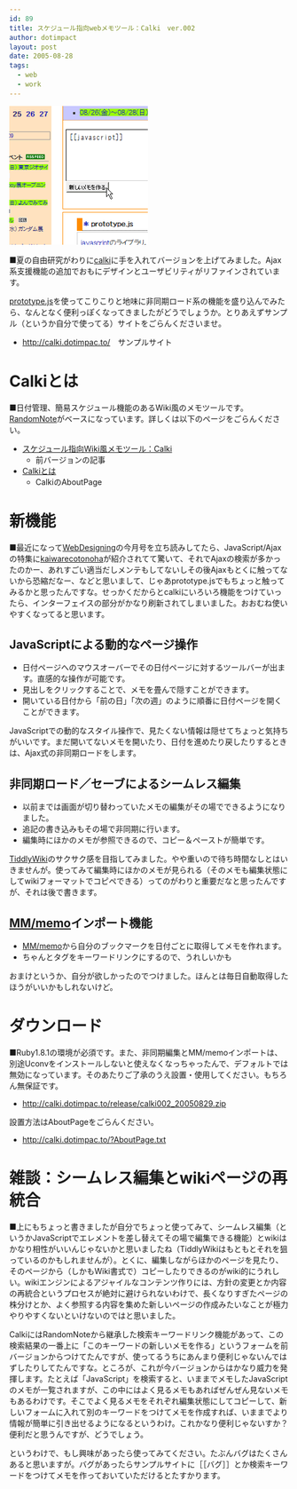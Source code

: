 ```yaml
---
id: 89
title: スケジュール指向webメモツール：Calki　ver.002
author: dotimpact
layout: post
date: 2005-08-28
tags:
  - web
  - work
---
```

<img class="img_R" src='/hexo/images/wp-content/uploads/2008/02/calki002.png' alt='calki002.png' />

■夏の自由研究がわりに[calki][1]に手を入れてバージョンを上げてみました。Ajax系支援機能の追加でおもにデザインとユーザビリティがリファインされています。

[prototype.js][2]を使ってこりこりと地味に非同期ロード系の機能を盛り込んでみたら、なんとなく便利っぽくなってきましたがどうでしょうか。とりあえずサンプル（というか自分で使ってる）サイトをごらんくださいませ。

  * <http://calki.dotimpac.to/>　サンプルサイト

# Calkiとは

■日付管理、簡易スケジュール機能のあるWiki風のメモツールです。[RandomNote][3]がベースになっています。詳しくは以下のページをごらんください。

  * [スケジュール指向Wiki風メモツール：Calki][1] 
      * 前バージョンの記事
  * [Calkiとは][4] 
      * CalkiのAboutPage

# 新機能

■最近になって[WebDesigning][5]の今月号を立ち読みしてたら、JavaScript/Ajaxの特集に[kaiwarecotonoha][6]が紹介されてて驚いて、それでAjaxの検索が多かったのかー、あれすごい適当だしメンテもしてないしその後Ajaxもとくに触ってないから恐縮だなー、などと思いまして、じゃあprototype.jsでもちょっと触ってみるかと思ったんですな。せっかくだからとcalkiにいろいろ機能をつけていったら、インターフェイスの部分がかなり刷新されてしまいました。おおむね使いやすくなってると思います。

## JavaScriptによる動的なページ操作

  * 日付ページへのマウスオーバーでその日付ページに対するツールバーが出ます。直感的な操作が可能です。
  * 見出しをクリックすることで、メモを畳んで隠すことができます。
  * 開いている日付から「前の日」「次の週」のように順番に日付ページを開くことができます。

JavaScriptでの動的なスタイル操作で、見たくない情報は隠せてちょっと気持ちがいいです。まだ開いてないメモを開いたり、日付を進めたり戻したりするときは、Ajax式の非同期ロードをします。

## 非同期ロード／セーブによるシームレス編集

  * 以前までは画面が切り替わっていたメモの編集がその場でできるようになりました。
  * 追記の書き込みもその場で非同期に行います。
  * 編集時にほかのメモが参照できるので、コピー＆ペーストが簡単です。

[TiddlyWiki][7]のサクサク感を目指してみました。やや重いので待ち時間なしとはいきませんが。使ってみて編集時にほかのメモが見られる（そのメモも編集状態にしてwikiフォーマットでコピペできる）ってのがわりと重要だなと思ったんですが、それは後で書きます。

## [MM/memo][8]インポート機能

  * [MM/memo][8]から自分のブックマークを日付ごとに取得してメモを作れます。
  * ちゃんとタグをキーワードリンクにするので、うれしいかも

おまけというか、自分が欲しかったのでつけました。ほんとは毎日自動取得したほうがいいかもしれないけど。

# ダウンロード

■Ruby1.8.1の環境が必須です。また、非同期編集とMM/memoインポートは、別途Uconvをインストールしないと使えなくなっちゃったんで、デフォルトでは無効になっています。そのあたりご了承のうえ設置・使用してください。もちろん無保証です。

  * <http://calki.dotimpac.to/release/calki002_20050829.zip>

設置方法はAboutPageをごらんください。

  * <http://calki.dotimpac.to/?AboutPage.txt>

# 雑談：シームレス編集とwikiページの再統合

■上にもちょっと書きましたが自分でちょっと使ってみて、シームレス編集（というかJavaScriptでエレメントを差し替えてその場で編集できる機能）とwikiはかなり相性がいいんじゃないかと思いましたね（TiddlyWikiはもともとそれを狙っているのかもしれませんが）。とくに、編集しながらほかのページを見たり、そのページから（しかもWiki書式で）コピーしたりできるのがwiki的にうれしい。wikiエンジンによるアジャイルなコンテンツ作りには、方針の変更とか内容の再統合というプロセスが絶対に避けられないわけで、長くなりすぎたページの株分けとか、よく参照する内容を集めた新しいページの作成みたいなことが極力やりやすくないといけないのではと思いました。

CalkiにはRandomNoteから継承した検索キーワードリンク機能があって、この検索結果の一番上に「このキーワードの新しいメモを作る」というフォームを前バージョンからつけてたんですが、使ってるうちにあんまり便利じゃないんではずしたりしてたんですな。ところが、これが今バージョンからはかなり威力を発揮します。たとえば「JavaScript」を検索すると、いままでメモしたJavaScriptのメモが一覧されますが、この中にはよく見るメモもあればぜんぜん見ないメモもあるわけです。そこでよく見るメモをそれぞれ編集状態にしてコピーして、新しいフォームに入れて別のキーワードをつけてメモを作成すれば、いままでより情報が簡単に引き出せるようになるというわけ。これかなり便利じゃないすか？　便利だと思うんですが、どうでしょう。

というわけで、もし興味があったら使ってみてください。たぶんバグはたくさんあると思いますが。バグがあったらサンプルサイトに［［バグ］］とか検索キーワードをつけてメモを作っておいていただけるとたすかります。

 [1]: http://collisions.dotimpac.to/works/web/calki.html
 [2]: http://prototype.conio.net/
 [3]: http://ninjinix.x0.com/rn/
 [4]: http://calki.dotimpac.to/?AboutPage.txt
 [5]: http://book.mycom.co.jp/wd/
 [6]: http://collisions.dotimpac.to/works/web/kaiwarecotonoha.html
 [7]: http://www.tiddlywiki.com/
 [8]: http://1470.net/mm/

